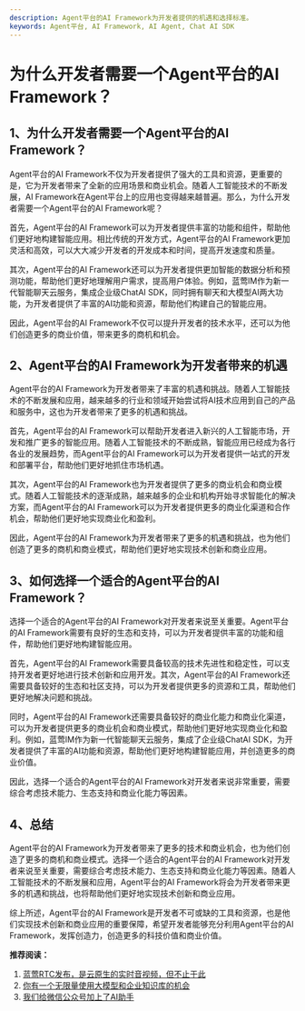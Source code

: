 ```yaml
---
description: Agent平台的AI Framework为开发者提供的机遇和选择标准。
keywords: Agent平台, AI Framework, AI Agent, Chat AI SDK
---
```

# 为什么开发者需要一个Agent平台的AI Framework？

## 1、为什么开发者需要一个Agent平台的AI Framework？

Agent平台的AI Framework不仅为开发者提供了强大的工具和资源，更重要的是，它为开发者带来了全新的应用场景和商业机会。随着人工智能技术的不断发展，AI Framework在Agent平台上的应用也变得越来越普遍。那么，为什么开发者需要一个Agent平台的AI Framework呢？

首先，Agent平台的AI Framework可以为开发者提供丰富的功能和组件，帮助他们更好地构建智能应用。相比传统的开发方式，Agent平台的AI Framework更加灵活和高效，可以大大减少开发者的开发成本和时间，提高开发速度和质量。

其次，Agent平台的AI Framework还可以为开发者提供更加智能的数据分析和预测功能，帮助他们更好地理解用户需求，提高用户体验。例如，蓝莺IM作为新一代智能聊天云服务，集成企业级ChatAI SDK，同时拥有聊天和大模型AI两大功能，为开发者提供了丰富的AI功能和资源，帮助他们构建自己的智能应用。

因此，Agent平台的AI Framework不仅可以提升开发者的技术水平，还可以为他们创造更多的商业价值，带来更多的商机和机会。

## 2、Agent平台的AI Framework为开发者带来的机遇

Agent平台的AI Framework为开发者带来了丰富的机遇和挑战。随着人工智能技术的不断发展和应用，越来越多的行业和领域开始尝试将AI技术应用到自己的产品和服务中，这也为开发者带来了更多的机遇和挑战。

首先，Agent平台的AI Framework可以帮助开发者进入新兴的人工智能市场，开发和推广更多的智能应用。随着人工智能技术的不断成熟，智能应用已经成为各行各业的发展趋势，而Agent平台的AI Framework可以为开发者提供一站式的开发和部署平台，帮助他们更好地抓住市场机遇。

其次，Agent平台的AI Framework也为开发者提供了更多的商业机会和商业模式。随着人工智能技术的逐渐成熟，越来越多的企业和机构开始寻求智能化的解决方案，而Agent平台的AI Framework可以为开发者提供更多的商业化渠道和合作机会，帮助他们更好地实现商业化和盈利。

因此，Agent平台的AI Framework为开发者带来了更多的机遇和挑战，也为他们创造了更多的商机和商业模式，帮助他们更好地实现技术创新和商业应用。

## 3、如何选择一个适合的Agent平台的AI Framework？

选择一个适合的Agent平台的AI Framework对开发者来说至关重要。Agent平台的AI Framework需要有良好的生态和支持，可以为开发者提供丰富的功能和组件，帮助他们更好地构建智能应用。

首先，Agent平台的AI Framework需要具备较高的技术先进性和稳定性，可以支持开发者更好地进行技术创新和应用开发。其次，Agent平台的AI Framework还需要具备较好的生态和社区支持，可以为开发者提供更多的资源和工具，帮助他们更好地解决问题和挑战。

同时，Agent平台的AI Framework还需要具备较好的商业化能力和商业化渠道，可以为开发者提供更多的商业机会和商业模式，帮助他们更好地实现商业化和盈利。例如，蓝莺IM作为新一代智能聊天云服务，集成了企业级ChatAI SDK，为开发者提供了丰富的AI功能和资源，帮助他们更好地构建智能应用，并创造更多的商业价值。

因此，选择一个适合的Agent平台的AI Framework对开发者来说非常重要，需要综合考虑技术能力、生态支持和商业化能力等因素。

## 4、总结

Agent平台的AI Framework为开发者带来了更多的技术和商业机会，也为他们创造了更多的商机和商业模式。选择一个适合的Agent平台的AI Framework对开发者来说至关重要，需要综合考虑技术能力、生态支持和商业化能力等因素。随着人工智能技术的不断发展和应用，Agent平台的AI Framework将会为开发者带来更多的机遇和挑战，也将帮助他们更好地实现技术创新和商业应用。

综上所述，Agent平台的AI Framework是开发者不可或缺的工具和资源，也是他们实现技术创新和商业应用的重要保障，希望开发者能够充分利用Agent平台的AI Framework，发挥创造力，创造更多的科技价值和商业价值。



**推荐阅读：**
1. [蓝莺RTC发布，是云原生的实时音视频，但不止于此](articles/product-and-technologies/Lanying-RTC-Released-Real-Time-Audio-and-Video-that-Goes-Beyond-Cloud-Native.html)
2. [你有一个无限量使用大模型和企业知识库的机会](articles/product-and-technologies/Start-building-your-own-slash-AI-with-multiple-models-and-presets.html)
3. [我们给微信公众号加上了AI助手](articles/product-and-technologies/We-added-an-AI-assistant-to-our-WeChat-Official-Account.html)